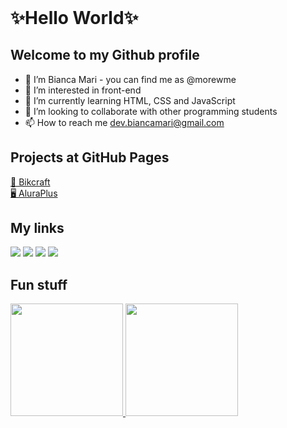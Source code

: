 <header>
  <link rel="stylesheet" href="https://cdn.jsdelivr.net/gh/devicons/devicon@v2.15.1/devicon.min.css">
</header>

# ✨Hello World✨
## Welcome to my Github profile

- 👋 I’m Bianca Mari - you can find me as @morewme
- 👀 I’m interested in front-end
- 🌱 I’m currently learning HTML, CSS and JavaScript          
- 💞️ I’m looking to collaborate with other programming students
- 📫 How to reach me dev.biancamari@gmail.com

## Projects at GitHub Pages
<a href="https://morewme.github.io/bikcraft-main/"> 🚴‍ Bikcraft</a><br>
<a href="https://morewme.github.io/aluraplus/"> 🖥️ AluraPlus</a>


## My links

<div>
<a href="https://twitter.com/devbiancamari" target="_blank"><img src="https://img.shields.io/badge/-Twitter-%230077B5?style=for-the-badge&logo=twitter&logoColor=white"></a>
<a href="https://www.twitch.tv/morewme" target="_blank"><img src="https://img.shields.io/badge/Twitch-9146FF?style=for-the-badge&logo=twitch&logoColor=white" target="_blank"></a>
<a href = "mailto:dev.biancamari@gmail.com"><img src="https://img.shields.io/badge/Gmail-D14836?style=for-the-badge&logo=gmail&logoColor=white" target="_blank"></a>
<a href="https://www.linkedin.com/in/devbiancamari" target="_blank"><img src="https://img.shields.io/badge/-LinkedIn-%230077B5?style=for-the-badge&logo=linkedin&logoColor=white" target="_blank"></a>   
</div>

## Fun stuff
<div>
<a href="https://github.com/morewmw">
<img height="180em" src="https://github-readme-stats.vercel.app/api?username=morewme&show_icons=true&theme=buefy&hide=prs&count_private=true&card_width=100px"/>
<img height="180em" src="https://github-readme-stats.vercel.app/api/top-langs/?username=morewme&layout=compact&langs_count=7&theme=buefy&card_width=100px"/>
</div>

  

